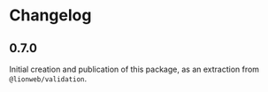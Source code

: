 # Changelog

## 0.7.0

Initial creation and publication of this package, as an extraction from `@lionweb/validation`.

